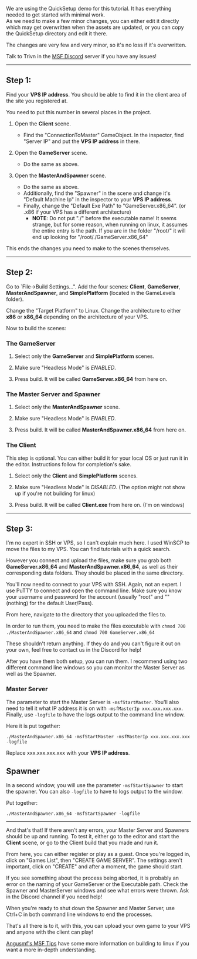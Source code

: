 We are using the QuickSetup demo for this tutorial. It has everything needed to get started with minimal work.  
As we need to make a few minor changes, you can either edit it directly which may get overwritten when the assets are updated, or you can copy the QuickSetup directory and edit it there.

The changes are very few and very minor, so it's no loss if it's overwritten.

Talk to Trivn in the [MSF Discord](https://discord.gg/ZqGummZ) server if you have any issues!

---

## Step 1:

Find your **VPS IP address**. You should be able to find it in the client area of the site you registered at.

You need to put this number in several places in the project. 
1. Open the **Client** scene.  
    * Find the "ConnectionToMaster" GameObject. In the inspector, find "Server IP" and put the **VPS IP address** in there.


2. Open the **GameServer** scene.  
    * Do the same as above.


3. Open the **MasterAndSpawner** scene.  
    * Do the same as above.  
    * Additionally, find the "Spawner" in the scene and change it's "Default Machine Ip" in the inspector to your **VPS IP address**.  
    * Finally, change the "Default Exe Path" to "GameServer.x86_64". (or .x86 if your VPS has a different architecture)
        * **NOTE**: Do not put "./" before the executable name! It seems strange, but for some reason, when running on linux, it assumes the entire entry is the path. If you are in the folder "/root/" it will end up looking for "/root/./GameServer.x86_64"

This ends the changes you need to make to the scenes themselves.

---

## Step 2:

Go to `File->Build Settings...". Add the four scenes: **Client**, **GameServer**, **MasterAndSpawner**, and **SimplePlatform** (located in the GameLevels folder).

Change the "Target Platform" to Linux. Change the architecture to either **x86** or **x86_64** depending on the architecture of your VPS.

Now to build the scenes:

### The GameServer

1. Select only the **GameServer** and **SimplePlatform** scenes.

2. Make sure "Headless Mode" is _ENABLED_.

3. Press build. It will be called **GameServer.x86_64** from here on.

### The Master Server and Spawner

1. Select only the **MasterAndSpawner** scene.

2. Make sure "Headless Mode" is _ENABLED_.

3. Press build. It will be called **MasterAndSpawner.x86_64** from here on.

### The Client

This step is optional. You can either build it for your local OS or just run it in the editor. Instructions follow for completion's sake.

1. Select only the **Client** and **SimplePlatform** scenes.

2. Make sure "Headless Mode" is _DISABLED_. (The option might not show up if you're not building for linux)

3. Press build. It will be called **Client.exe** from here on. (I'm on windows)

---

## Step 3:

I'm no expert in SSH or VPS, so I can't explain much here. I used WinSCP to move the files to my VPS. You can find tutorials with a quick search.

However you connect and upload the files, make sure you grab both **GameServer.x86_64** and **MasterAndSpawner.x86_64**, as well as their corresponding data folders. They should be placed in the same directory.

You'll now need to connect to your VPS with SSH. Again, not an expert. I use PuTTY to connect and open the command line. Make sure you know your username and password for the account (usually "root" and "" (nothing) for the default User/Pass).

From here, navigate to the directory that you uploaded the files to.

In order to run them, you need to make the files executable with `chmod 700 ./MasterAndSpawner.x86_64` and `chmod 700 GameServer.x86_64`

These shouldn't return anything. If they do and you can't figure it out on your own, feel free to contact us in the Discord for help!

After you have them both setup, you can run them. I recommend using two different command line windows so you can monitor the Master Server as well as the Spawner.

### Master Server

The parameter to start the Master Server is `-msfStartMaster`. You'll also need to tell it what IP address it is on with `-msfMasterIp xxx.xxx.xxx.xxx`. Finally, use `-logfile` to have the logs output to the command line window.

Here it is put together:

`./MasterAndSpawner.x86_64 -msfStartMaster -msfMasterIp xxx.xxx.xxx.xxx -logfile`

Replace xxx.xxx.xxx.xxx with your **VPS IP address**.

## Spawner

In a second window, you will use the parameter `-msfStartSpawner` to start the spawner. You can also `-logfile` to have to logs output to the window.

Put together:

`./MasterAndSpawner.x86_64 -msfStartSpawner -logfile`

---

And that's that! If there aren't any errors, your Master Server and Spawners should be up and running. To test it, either go to the editor and start the **Client** scene, or go to the Client build that you made and run it.

From here, you can either register or play as a guest. Once you're logged in, click on "Games List", then "CREATE GAME SERVER". The settings aren't important, click on "CREATE" and after a moment, the game should start.

If you see something about the process being aborted, it is probably an error on the naming of your GameServer or the Executable path. Check the Spawner and MasterServer windows and see what errors were thrown. Ask in the Discord channel if you need help!

When you're ready to shut down the Spawner and Master Server, use Ctrl+C in both command line windows to end the processes.

That's all there is to it, with this, you can upload your own game to your VPS and anyone with the client can play!

[Angusmf's MSF Tips](https://github.com/alvyxaz/barebones-masterserver/wiki/Angusmf's-MSF-Tips!) have some more information on building to linux if you want a more in-depth understanding.
